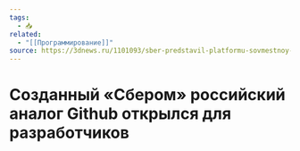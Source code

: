 ```yaml
---
tags:
  - 📥
related:
  - "[[Программирование]]"
source: https://3dnews.ru/1101093/sber-predstavil-platformu-sovmestnoy-razrabotki-i-hostinga-koda-gitverse
---
```

# Созданный «Сбером» российский аналог Github открылся для разработчиков